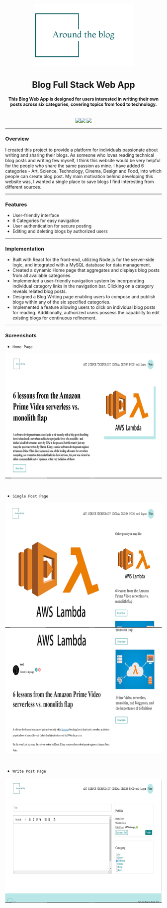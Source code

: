 <p align="center">
 <a href="https://blog-fullstack-app-kappa.vercel.app/"> <img height=200px src="./client/src/img/logo.png" alt="Blog Website Logo"> </a>
</p>

<h1 align="center">Blog Full Stack Web App</h1>
<div align="center">
     <h4 align="center">This Blog Web App is designed for users interested in writing their own posts across six     
       categories, covering topics from food to technology.
     </h4><br/>
     <img src="https://img.shields.io/badge/React-20232A?style=for-the-badge&logo=react&logoColor=61DAFB"/><img  
       src="https://img.shields.io/badge/Node%20js-339933?style=for-the-badge&logo=nodedotjs&logoColor=white"/> <img 
       src="https://img.shields.io/badge/MySQL-005C84?style=for-the-badge&logo=mysql&logoColor=white"/> 

</div>

-----------------------------------------
### Overview
I created this project to provide a platform for individuals passionate about writing and sharing their blogs. As someone who loves reading technical blog posts and writing few myself, I think this website would be very helpful for the people who share the same passion as mine. I have added 6 categories - Art, Science, Technology, Cinema, Design and Food, into which people can create blog post. My main motivation behind developing this website was, I wanted a single place to save blogs I find interesting from different sources.


-----------------------------------------

### Features

* User-friendly interface
* 6 Categories for easy navigation
* User authentication for secure posting
* Editing and deleting blogs by authorized users

-----------------------------------------

### Implementation
* Built with React for the front-end, utilizing Node.js for the server-side logic, and integrated with a MySQL database for data management.
* Created a dynamic Home page that aggregates and displays blog posts from all available categories.
* Implemented a user-friendly navigation system by incorporating individual category links in the navigation bar. Clicking on a category reveals related blog posts.
* Designed a Blog Writing page enabling users to compose and publish blogs within any of the six specified categories.
* Implemented a feature allowing users to click on individual blog posts for reading. Additionally, authorized users possess the capability to edit existing blogs for continuous refinement.

-----------------------------------------

### Screenshots
* `Home Page`
  
<p align="center">
 <img height=400px src="./client/Screenshots/Home_page1.PNG" alt="Home page img">
</p>

<br>

* `Single Post Page`
  
<p align="center">
 <img height=400px src="./client/Screenshots/Single_post1.PNG" alt="Single Post Page Img">
 <img height=400px src="./client/Screenshots/Single_post2.PNG" alt="Single Post Page Img">
</p>

<br>

* `Write Post Page`
  
<p align="center">
 <img height=400px src="./client/Screenshots/Write_page.PNG" alt="Write Page Img">
</p>






